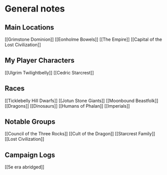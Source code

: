 # General notes
## Main Locations
[[Grimstone Dominion]]
[[Eonholme Bowels]]
[[The Empire]]
[[Capital of the Lost Civilization]]
## My Player Characters
[[Ulgrim Twilightbelly]]
[[Cedric Starcrest]]
## Races
[[Ticklebelly Hill Dwarfs]]
[[Jotun Stone Giants]]
[[Moonbound Beastfolk]]
[[Dragons]]
[[Dinosaurs]]
[[Humans of Phalan]]
[[Imperials]]
## Notable Groups
[[Council of the Three Rocks]]
[[Cult of the Dragon]]
[[Starcrest Family]]
[[Lost Civilization]]
## Campaign Logs
[[5e era abridged]]